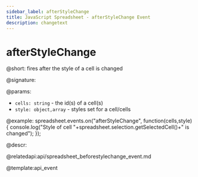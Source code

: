 ```yaml
---
sidebar_label: afterStyleChange
title: JavaScript Spreadsheet - afterStyleChange Event
description: changetext
---
```


# afterStyleChange

@short: fires after the style of a cell is changed

@signature:

@params:
- `cells: string` - the id(s) of a cell(s)
- `style: object,array` - styles set for a cell/cells

@example:
spreadsheet.events.on("afterStyleChange", function(cells,style){
 console.log("Style of cell "+spreadsheet.selection.getSelectedCell()+" is changed");
});

@descr:

@relatedapi:api/spreadsheet_beforestylechange_event.md

@template:api_event